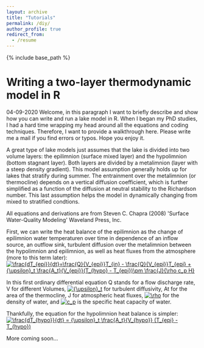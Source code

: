 ```yaml
---
layout: archive
title: "Tutorials"
permalink: /diy/
author_profile: true
redirect_from:
  - /resume
---
```


{% include base_path %}

# Writing a two-layer thermodynamic model in R
04-09-2020
Welcome, in this paragraph I want to briefly describe and show how you can write and run a lake model in R. When I began my PhD studies, I had a hard time wrapping my head around all the equations and coding techniques. Therefore, I want to provide a walkthrough here. Please write me a mail if you find errors or typos. Hope you enjoy it.

A great type of lake models just assumes that the lake is divided into two volume layers: the epilimnion (surface mixed layer) and the hypolimnion (bottom stagnant layer). Both layers are divided by a metalimnion (layer with a steep density gradient). This model assumption generally holds up for lakes that stratify during summer. The entrainment over the metalimnion (or thermocline) depends on a vertical diffusion coefficient, which is further simplified as a function of the diffusion at neutral stability to the Richardson number. This last assumption helps the model in dynamically changing from mixed to stratified condtions.

All equations and derivations are from Steven C. Chapra (2008) 'Surface Water-Quality Modeling' Waveland Press, Inc.

First, we can write the heat balance of the epilimnion as the change of epilimnion water temperaturen over time in dependence of an inflow source, an outflow sink, turbulent diffusion over the metalimnion between the hypolimnion and epilimnion, as well as heat fluxes from the atmosphere (more to this term later):
<a href="https://www.codecogs.com/eqnedit.php?latex=\frac{dT_{epi}}{dt}=\frac{Q}{V_{epi}}T_{in}&space;-&space;\frac{Q}{V_{epi}}T_{epi}&space;&plus;&space;{\upsilon}_t&space;\frac{A_t}{V_{epi}}(T_{hypo}&space;-&space;T_{epi})\pm&space;\frac{J}{\rho&space;c_p&space;H}" target="_blank"><img src="https://latex.codecogs.com/svg.latex?\frac{dT_{epi}}{dt}=\frac{Q}{V_{epi}}T_{in}&space;-&space;\frac{Q}{V_{epi}}T_{epi}&space;&plus;&space;{\upsilon}_t&space;\frac{A_t}{V_{epi}}(T_{hypo}&space;-&space;T_{epi})\pm&space;\frac{J}{\rho&space;c_p&space;H}" title="\frac{dT_{epi}}{dt}=\frac{Q}{V_{epi}}T_{in} - \frac{Q}{V_{epi}}T_{epi} + {\upsilon}_t \frac{A_t}{V_{epi}}(T_{hypo} - T_{epi})\pm \frac{J}{\rho c_p H}" /></a>

In this first ordinary differential equation Q stands for a flow discharge rate, V for different Volumes, <a href="https://www.codecogs.com/eqnedit.php?latex={\upsilon}_t" target="_blank"><img src="https://latex.codecogs.com/svg.latex?{\upsilon}_t" title="{\upsilon}_t" /></a> for turbulent diffusivity, At for the area of the thermocline, J for atmospheric heat fluxes, <a href="https://www.codecogs.com/eqnedit.php?latex=\rho" target="_blank"><img src="https://latex.codecogs.com/svg.latex?\rho" title="\rho" /></a> for the density of water, and <a href="https://www.codecogs.com/eqnedit.php?latex=c_p" target="_blank"><img src="https://latex.codecogs.com/svg.latex?c_p" title="c_p" /></a> is the specific heat capacity of water.

Thankfully, the equation for the hypolimnion heat balance is simpler:
<a href="https://www.codecogs.com/eqnedit.php?latex=\frac{dT_{hypo}}{dt}&space;=&space;{\upsilon}_t&space;\frac{A_t}{V_{hypo}}&space;(T_{epi}&space;-&space;T_{hypo})" target="_blank"><img src="https://latex.codecogs.com/svg.latex?\frac{dT_{hypo}}{dt}&space;=&space;{\upsilon}_t&space;\frac{A_t}{V_{hypo}}&space;(T_{epi}&space;-&space;T_{hypo})" title="\frac{dT_{hypo}}{dt} = {\upsilon}_t \frac{A_t}{V_{hypo}} (T_{epi} - T_{hypo})" /></a>

More coming soon...
